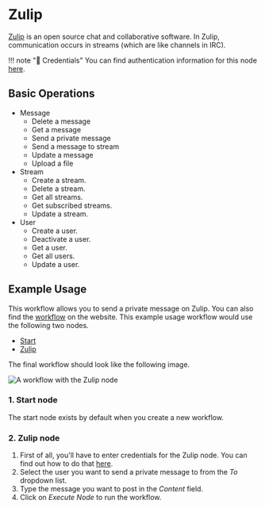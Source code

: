# Zulip

[Zulip](https://zulipchat.com/) is an open source chat and collaborative software. In Zulip, communication occurs in streams (which are like channels in IRC).

!!! note "🔑 Credentials"
    You can find authentication information for this node [here](/workflow/integrations/credentials/zulip/).


## Basic Operations

* Message
    * Delete a message
    * Get a message
    * Send a private message
    * Send a message to stream
    * Update a message
    * Upload a file
* Stream
    * Create a stream.
    * Delete a stream.
    * Get all streams.
    * Get subscribed streams.
    * Update a stream.
* User
    * Create a user.
    * Deactivate a user.
    * Get a user.
    * Get all users.
    * Update a user.

## Example Usage

This workflow allows you to send a private message on Zulip. You can also find the [workflow](https://n8n.io/workflows/498) on the website. This example usage workflow would use the following two nodes.
- [Start](/workflow/integrations/core-nodes/workflow-nodes-base.start/)
- [Zulip]()

The final workflow should look like the following image.

![A workflow with the Zulip node](/_images/integrations/nodes/zulip/workflow.png)

### 1. Start node

The start node exists by default when you create a new workflow.

### 2. Zulip node

1. First of all, you'll have to enter credentials for the Zulip node. You can find out how to do that [here](/workflow/integrations/credentials/zulip/).
2. Select the user you want to send a private message to from the *To* dropdown list.
3. Type the message you want to post in the *Content* field.
4. Click on *Execute Node* to run the workflow.
